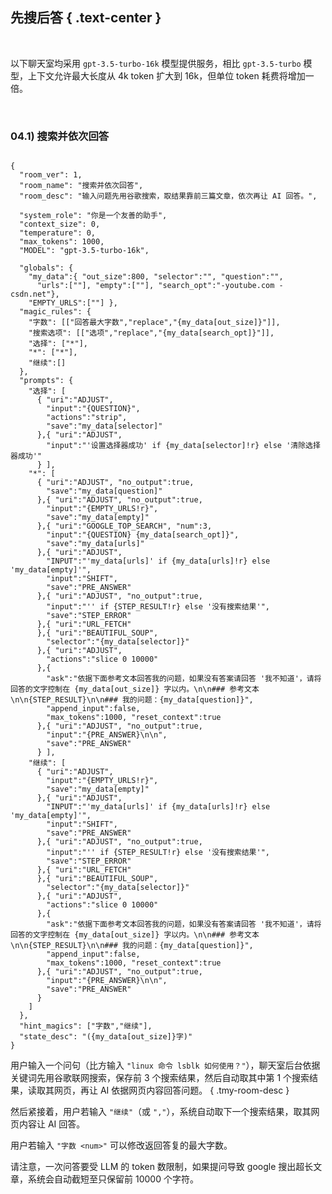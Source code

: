 先搜后答 { .text-center }
--------

&nbsp;

以下聊天室均采用 `gpt-3.5-turbo-16k` 模型提供服务，相比 `gpt-3.5-turbo` 模型，上下文允许最大长度从 4k token 扩大到 16k，但单位 token 耗费将增加一倍。

&nbsp;

### 04.1) 搜索并依次回答

<pre><code class="tmy-room">
{
  "room_ver": 1,
  "room_name": "搜索并依次回答",
  "room_desc": "输入问题先用谷歌搜索，取结果靠前三篇文章，依次再让 AI 回答。",
  
  "system_role": "你是一个友善的助手",
  "context_size": 0,
  "temperature": 0,
  "max_tokens": 1000,
  "MODEL": "gpt-3.5-turbo-16k",
  
  "globals": {
    "my_data":{ "out_size":800, "selector":"", "question":"",
      "urls":[""], "empty":[""], "search_opt":"-youtube.com -csdn.net"},
    "EMPTY_URLS":[""] },
  "magic_rules": {
    "字数": [["回答最大字数","replace","{my_data[out_size]}"]],
    "搜索选项": [["选项","replace","{my_data[search_opt]}"]],
    "选择": ["*"],
    "*": ["*"],
    "继续":[]
  },
  "prompts": {
    "选择": [
      { "uri":"ADJUST",
        "input":"{QUESTION}",
        "actions":"strip",
        "save":"my_data[selector]"
      },{ "uri":"ADJUST",
        "input":"'设置选择器成功' if {my_data[selector]!r} else '清除选择器成功'"
      } ],
    "*": [
      { "uri":"ADJUST", "no_output":true,
        "save":"my_data[question]"
      },{ "uri":"ADJUST", "no_output":true,
        "input":"{EMPTY_URLS!r}",
        "save":"my_data[empty]"
      },{ "uri":"GOOGLE_TOP_SEARCH", "num":3,
        "input":"{QUESTION} {my_data[search_opt]}",
        "save":"my_data[urls]"
      },{ "uri":"ADJUST",
        "INPUT":"'my_data[urls]' if {my_data[urls]!r} else 'my_data[empty]'",
        "input":"SHIFT",
        "save":"PRE_ANSWER"
      },{ "uri":"ADJUST", "no_output":true,
        "input":"'' if {STEP_RESULT!r} else '没有搜索结果'",
        "save":"STEP_ERROR"
      },{ "uri":"URL_FETCH"
      },{ "uri":"BEAUTIFUL_SOUP",
        "selector":"{my_data[selector]}"
      },{ "uri":"ADJUST",
        "actions":"slice 0 10000"
      },{
        "ask":"依据下面参考文本回答我的问题，如果没有答案请回答 '我不知道'，请将回答的文字控制在 {my_data[out_size]} 字以内。\n\n### 参考文本\n\n{STEP_RESULT}\n\n### 我的问题：{my_data[question]}",
        "append_input":false,
        "max_tokens":1000, "reset_context":true
      },{ "uri":"ADJUST", "no_output":true,
        "input":"{PRE_ANSWER}\n\n",
        "save":"PRE_ANSWER"
      } ],
    "继续": [
      { "uri":"ADJUST",
        "input":"{EMPTY_URLS!r}",
        "save":"my_data[empty]"
      },{ "uri":"ADJUST",
        "INPUT":"'my_data[urls]' if {my_data[urls]!r} else 'my_data[empty]'",
        "input":"SHIFT",
        "save":"PRE_ANSWER"
      },{ "uri":"ADJUST", "no_output":true,
        "input":"'' if {STEP_RESULT!r} else '没有搜索结果'",
        "save":"STEP_ERROR"
      },{ "uri":"URL_FETCH"
      },{ "uri":"BEAUTIFUL_SOUP",
        "selector":"{my_data[selector]}"
      },{ "uri":"ADJUST",
        "actions":"slice 0 10000"
      },{
        "ask":"依据下面参考文本回答我的问题，如果没有答案请回答 '我不知道'，请将回答的文字控制在 {my_data[out_size]} 字以内。\n\n### 参考文本\n\n{STEP_RESULT}\n\n### 我的问题：{my_data[question]}",
        "append_input":false,
        "max_tokens":1000, "reset_context":true
      },{ "uri":"ADJUST", "no_output":true,
        "input":"{PRE_ANSWER}\n\n",
        "save":"PRE_ANSWER"
      }
    ]
  },
  "hint_magics": ["字数","继续"],
  "state_desc": "({my_data[out_size]}字)"
}
</code></pre>

用户输入一个问句（比方输入 `"linux 命令 lsblk 如何使用？"`），聊天室后台依据关键词先用谷歌联网搜索，保存前 3 个搜索结果，然后自动取其中第 1 个搜索结果，读取其网页，再让 AI 依据网页内容回答问题。
{ .tmy-room-desc }

然后紧接着，用户若输入 `"继续"`（或 `","`），系统自动取下一个搜索结果，取其网页内容让 AI 回答。

用户若输入 `"字数 <num>"` 可以修改返回答复的最大字数。

请注意，一次问答要受 LLM 的 token 数限制，如果提问导致 google 搜出超长文章，系统会自动截短至只保留前 10000 个字符。

&nbsp;
